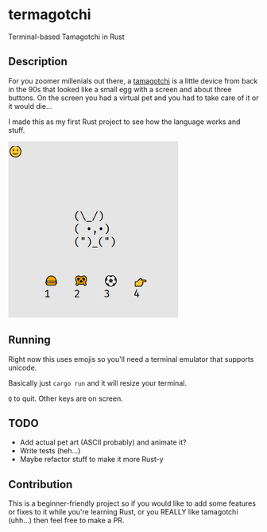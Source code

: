 # termagotchi
Terminal-based Tamagotchi in Rust

## Description

For you zoomer millenials out there, a [tamagotchi](https://en.wikipedia.org/wiki/Tamagotchi) is a little device from back in the 90s that looked like a small egg with a screen and about three buttons. On the screen you had a virtual pet and you had to take care of it or it would die...

I made this as my first Rust project to see how the language works and stuff.

![Termagotchit](screenshot1.png?raw=true "Termagotchi")

## Running
Right now this uses emojis so you'll need a terminal emulator that supports unicode.

Basically just `cargo run` and it will resize your terminal.

`Q` to quit. Other keys are on screen.

## TODO
- Add actual pet art (ASCII probably) and animate it?
- Write tests (heh...)
- Maybe refactor stuff to make it more Rust-y

## Contribution
This is a beginner-friendly project so if you would like to add some features or fixes to it while you're learning Rust, or you REALLY like tamagotchi (uhh...) then feel free to make a PR.
